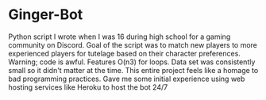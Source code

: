 # Ginger-Bot
Python script I wrote when I was 16 during high school for a gaming community on Discord. Goal of the script was to match new players to more experienced players for tutelage based on their character preferences. Warning; code is awful. Features O(n3) for loops. Data set was consistently small so it didn't matter at the time. 
This entire project feels like a homage to bad programming practices.
Gave me some initial experience using web hosting services like Heroku to host the bot 24/7
